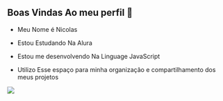 ## Boas Vindas Ao meu perfil 💙
- Meu Nome é Nicolas

 
- Estou Estudando Na Alura

  
-  Estou me desenvolvendo Na Linguage JavaScript

  
- Utilizo Esse espaço para minha organização e compartilhamento dos meus projetos

   
![](https://tenor.com/bU83U.gif) 
